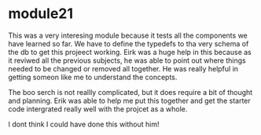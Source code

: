 # module21

This was a very interesing module because it tests all the components we have learned so far. We have to define the typedefs to tha very schema of the db to get this projeect working. Eirk was a huge help in this because as it reviwed all the previous subjects, he was able to point out where things needed to be changed or removed all together. He was really helpful in getting someon like me to understand the concepts.

The boo serch is not reallly complicated, but it does require a bit of thought and planning. Erik was able to help me put this together and get the starter code intergrated really well with the projcet as a whole.

I dont think I could have done this without him!